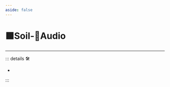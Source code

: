 ```yaml
---
aside: false
---
```

# 🟩<ekos>Soil</ekos>-💜<anima>Audio</anima>

---

<!-- =================================================== -->
<!-- =================================================== -->
<!-- =================================================== -->
<!-- =================================================== -->
<!-- =================================================== -->
::: details 🛠

-

:::
